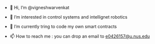 - 👋 Hi, I’m @vigneshwarvenkat
- 👀 I’m interested in control systems and intellignet robotics
- 🌱 I’m currently tring to code my own smart contracts

- 📫 How to reach me : you can drop an email to e0426157@u.nus.edu

<!---
vigneshwarvenkat/vigneshwarvenkat is a ✨ special ✨ repository because its `README.md` (this file) appears on your GitHub profile.
You can click the Preview link to take a look at your changes.
--->
